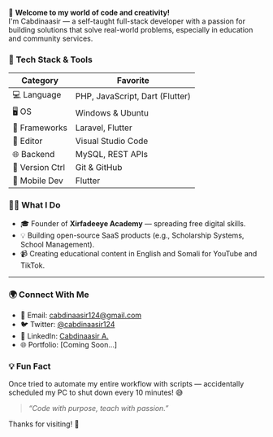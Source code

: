 
🚀 **Welcome to my world of code and creativity!**  
I'm Cabdinaasir — a self-taught full-stack developer with a passion for building solutions that solve real-world problems, especially in education and community services.



### 🔧 Tech Stack & Tools

| Category        | Favorite               |
|----------------|------------------------|
| 💻 Language     | PHP, JavaScript, Dart (Flutter) |
| 🖥 OS           | Windows & Ubuntu       |
| 🧠 Frameworks   | Laravel, Flutter       |
| 📝 Editor       | Visual Studio Code     |
| 🌐 Backend      | MySQL, REST APIs       |
| 🧪 Version Ctrl | Git & GitHub           |
| 📲 Mobile Dev   | Flutter                |



### 👨‍🏫 What I Do

- 🎓 Founder of **Xirfadeeye Academy** — spreading free digital skills.
- 💡 Building open-source SaaS products (e.g., Scholarship Systems, School Management).
- 📹 Creating educational content in English and Somali for YouTube and TikTok.

---

### 🌍 Connect With Me

- 📧 Email: cabdinaasir124@gmail.com
- 🐦 Twitter: [@cabdinaasir124](https://twitter.com/cabdinaasir124)
- 💼 LinkedIn: [Cabdinaasir A.](https://www.linkedin.com/in/cabdinaasir124)
- 🌐 Portfolio: [Coming Soon…]



### 💡 Fun Fact

Once tried to automate my entire workflow with scripts — accidentally scheduled my PC to shut down every 10 minutes! 😅



> _“Code with purpose, teach with passion.”_

Thanks for visiting! 🚀
